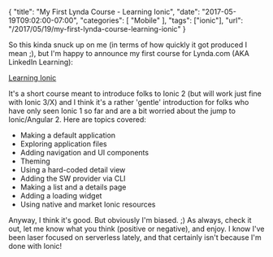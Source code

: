 
{
	"title": "My First Lynda Course - Learning Ionic",
	"date": "2017-05-19T09:02:00-07:00",
	"categories": [
		"Mobile"
	],
	"tags": ["ionic"],
	"url": "/2017/05/19/my-first-lynda-course-learning-ionic"
}

So this kinda snuck up on me (in terms of how quickly it got produced I mean ;), but I'm happy to announce my first course for Lynda.com (AKA LinkedIn Learning):

[Learning Ionic](https://www.lynda.com/Ionic-tutorials/Learning-Ionic-Basics/562925-2.html)

It's a short course meant to introduce folks to Ionic 2 (but will work just fine with Ionic 3/X) and I think it's a rather 'gentle' introduction for folks who have only seen Ionic 1 so far and are a bit worried about the jump to Ionic/Angular 2. Here are topics covered:

* Making a default application
* Exploring application files
* Adding navigation and UI components
* Theming
* Using a hard-coded detail view
* Adding the SW provider via CLI
* Making a list and a details page
* Adding a loading widget
* Using native and market Ionic resources

Anyway, I think it's good. But obviously I'm biased. ;) As always, check it out, let me know what you think (positive or negative), and enjoy. I know I've been laser focused on serverless lately, and that certainly isn't because I'm done with Ionic! 